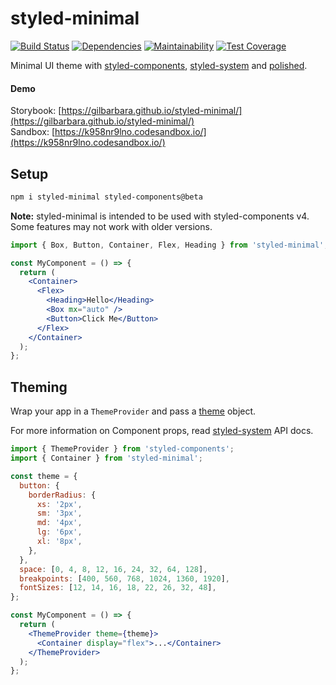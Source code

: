 # styled-minimal

[![Build Status](https://travis-ci.org/gilbarbara/styled-minimal.svg?branch=master)](https://travis-ci.org/gilbarbara/styled-minimal) [![Dependencies](https://david-dm.org/gilbarbara/styled-minimal.svg)](https://david-dm.org/gilbarbara/styled-minimal) [![Maintainability](https://api.codeclimate.com/v1/badges/b3fbca883ccee4aab843/maintainability)](https://codeclimate.com/github/gilbarbara/styled-minimal/maintainability) [![Test Coverage](https://api.codeclimate.com/v1/badges/b3fbca883ccee4aab843/test_coverage)](https://codeclimate.com/github/gilbarbara/styled-minimal/test_coverage)

Minimal UI theme with [styled-components](https://www.styled-components.com/), [styled-system](https://github.com/jxnblk/styled-system) and [polished](https://github.com/styled-components/polished).

#### Demo

Storybook: [https://gilbarbara.github.io/styled-minimal/](https://gilbarbara.github.io/styled-minimal/)  
Sandbox: [https://k958nr9lno.codesandbox.io/](https://k958nr9lno.codesandbox.io/)

## Setup

```bash
npm i styled-minimal styled-components@beta
```

**Note:** styled-minimal is intended to be used with styled-components v4. Some features may not work with older versions.

```jsx
import { Box, Button, Container, Flex, Heading } from 'styled-minimal';

const MyComponent = () => {
  return (
    <Container>
      <Flex>
        <Heading>Hello</Heading>
        <Box mx="auto" />
        <Button>Click Me</Button>
      </Flex>
    </Container>
  );
};
```

## Theming

Wrap your app in a `ThemeProvider` and pass a [theme](./utils/theme.js) object.

For more information on Component props, read [styled-system](https://github.com/jxnblk/styled-system/blob/master/docs/api.md) API docs.

```jsx
import { ThemeProvider } from 'styled-components';
import { Container } from 'styled-minimal';

const theme = {
  button: {
    borderRadius: {
      xs: '2px',
      sm: '3px',
      md: '4px',
      lg: '6px',
      xl: '8px',
    },
  },
  space: [0, 4, 8, 12, 16, 24, 32, 64, 128],
  breakpoints: [400, 560, 768, 1024, 1360, 1920],
  fontSizes: [12, 14, 16, 18, 22, 26, 32, 48],
};

const MyComponent = () => {
  return (
    <ThemeProvider theme={theme}>
      <Container display="flex">...</Container>
    </ThemeProvider>
  );
};
```
